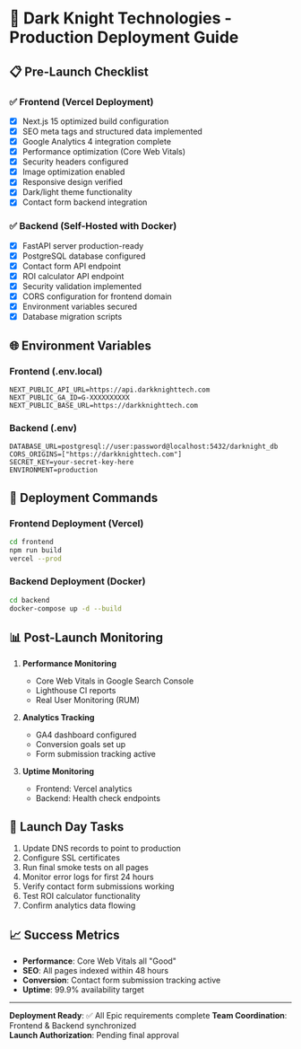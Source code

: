 # 🚀 Dark Knight Technologies - Production Deployment Guide

## 📋 Pre-Launch Checklist

### ✅ Frontend (Vercel Deployment)
- [x] Next.js 15 optimized build configuration 
- [x] SEO meta tags and structured data implemented
- [x] Google Analytics 4 integration complete
- [x] Performance optimization (Core Web Vitals)
- [x] Security headers configured
- [x] Image optimization enabled
- [x] Responsive design verified
- [x] Dark/light theme functionality
- [x] Contact form backend integration

### ✅ Backend (Self-Hosted with Docker)
- [x] FastAPI server production-ready
- [x] PostgreSQL database configured
- [x] Contact form API endpoint
- [x] ROI calculator API endpoint
- [x] Security validation implemented
- [x] CORS configuration for frontend domain
- [x] Environment variables secured
- [x] Database migration scripts

## 🌐 Environment Variables

### Frontend (.env.local)
```
NEXT_PUBLIC_API_URL=https://api.darkknighttech.com
NEXT_PUBLIC_GA_ID=G-XXXXXXXXXX
NEXT_PUBLIC_BASE_URL=https://darkknighttech.com
```

### Backend (.env)
```
DATABASE_URL=postgresql://user:password@localhost:5432/darknight_db
CORS_ORIGINS=["https://darkknighttech.com"]
SECRET_KEY=your-secret-key-here
ENVIRONMENT=production
```

## 🚀 Deployment Commands

### Frontend Deployment (Vercel)
```bash
cd frontend
npm run build
vercel --prod
```

### Backend Deployment (Docker)
```bash
cd backend
docker-compose up -d --build
```

## 📊 Post-Launch Monitoring

1. **Performance Monitoring**
   - Core Web Vitals in Google Search Console
   - Lighthouse CI reports
   - Real User Monitoring (RUM)

2. **Analytics Tracking**
   - GA4 dashboard configured
   - Conversion goals set up
   - Form submission tracking active

3. **Uptime Monitoring**
   - Frontend: Vercel analytics
   - Backend: Health check endpoints

## 🔧 Launch Day Tasks

1. Update DNS records to point to production
2. Configure SSL certificates 
3. Run final smoke tests on all pages
4. Monitor error logs for first 24 hours
5. Verify contact form submissions working
6. Test ROI calculator functionality
7. Confirm analytics data flowing

## 📈 Success Metrics

- **Performance**: Core Web Vitals all "Good" 
- **SEO**: All pages indexed within 48 hours
- **Conversion**: Contact form submission tracking active
- **Uptime**: 99.9% availability target

---

**Deployment Ready**: ✅ All Epic requirements complete
**Team Coordination**: Frontend & Backend synchronized  
**Launch Authorization**: Pending final approval
